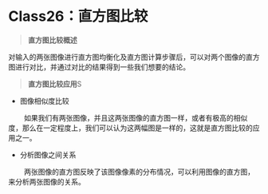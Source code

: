 Class26：直方图比较
============
> **直方图比较概述**

对输入的两张图像进行直方图均衡化及直方图计算步骤后，可以对两个图像的直方图进行对比，并通过对比的结果得到一些我们想要的结论。

>**直方图比较应用**S

- 图像相似度比较

        如果我们有两张图像，并且这两张图像的直方图一样，或者有极高的相似度，那么在一定程度上，我们可以认为这两幅图是一样的，这就是直方图比较的应用之一。

- 分析图像之间关系

        两张图像的直方图反映了该图像像素的分布情况，可以利用图像的直方图，来分析两张图像的关系。
